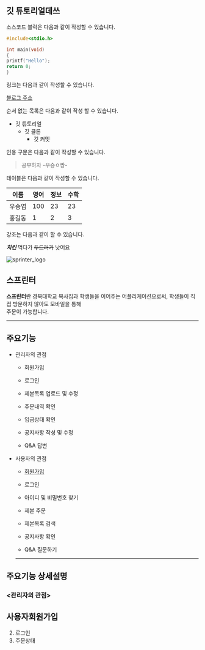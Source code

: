 ## 깃 튜토리얼데쓰


소스코드 블럭은 다음과 같이 작성할 수 있습니다.

```c
#include<stdio.h>

int main(void)
{
printf("Hello");
return 0;
}


```
링크는 다음과 같이 작성할 수 있습니다.

[블로그 주소](https://naver.com)

순서 없는 목록은 다음과 같이 작성 할 수 있습니다.

* 깃 튜토리얼
  * 깃 클론
     * 깃 커밋
           
          
인용 구문은 다음과 같이 작성할 수 있습니다.
> 공부하자 -우승ㅇ짱-

테이블은 다음과 같이 작성할 수 있습니다.

이름|영어|정보|수학
---|---|---|---| 
우승엽|100|23|23|
홍길동|1|2|3|4|

강조는 다음과 같이 할 수 있습니다.

***치킨*** 먹다가 ~~두드러기~~ 낫어요

![sprinter_logo](https://user-images.githubusercontent.com/48755699/80277519-67ea3580-872a-11ea-8ca7-a2d57ae62e2f.jpg)

## 스프린터

**스프린터**란 경북대학교 복사집과 학생들을 이어주는 어플리케이션으로써, 학생들이 직접 방문하지 않아도 모바일을 통해       
주문이 가능합니다.

---


## 주요기능

* 관리자의 관점

  * 회원가입 
  
  * 로그인
  
  * 제본목록 업로드 및 수정
  * 주문내역 확인
  * 입금상태 확인
  * 공지사항 작성 및 수정
  * Q&A 답변
* 사용자의 관점

  * [회원가입](#사용자회원가입)
  
  * 로그인
  * 아이디 및 비밀번호 찾기
  * 제본 주문
  * 제본목록 검색
  * 공지사항 확인
  * Q&A 질문하기
  
  ---
  
## 주요기능 상세설명
  
### <관리자의 관점>
## 사용자회원가입
  2. 로그인  
  3. 주문상태
